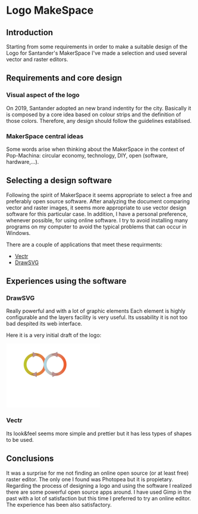 # Logo MakeSpace
## Introduction
Starting from some requirements in order to make a suitable design of the Logo for Santander's MakerSpace I've made a selection and used several vector and raster editors.

## Requirements and core design
### Visual aspect of the logo
On 2019, Santander adopted an new brand indentity for the city. Basically it is composed by a core idea based on colour strips and the definition of those colors. Therefore, any design should follow the guidelines establised.

### MakerSpace central ideas
Some words arise when thinking about the MakerSpace in the context of Pop-Machina: circular economy, technology, DIY, open (software, hardware,...). 

## Selecting a design software
Following the spirit of MakerSpace it seems appropriate to select a free and preferably open source software.  After analyzing the document comparing vector and raster images, it seems more appropriate to use vector design software for this particular case. 
In addition, I have a personal preference, whenever possible, for using online software. I try to avoid installing many programs on my computer to avoid the typical problems that can occur in Windows.

There are a couple of applications that meet these requirments: 
- <a href="http://vectr.com/"> Vectr </a>
- <a href="http://www.drawsvg.org"> DrawSVG </a> 

## Experiences using the software
### DrawSVG
Really powerful and with a lot of graphic elements Each element is highly configurable and the layers facility is very useful. Its ussability it is not too bad despited its web interface.

Here it is a very initial draft of the logo:

<img src="images/LogoMakerSpaceSDR.svg" alt="Logo Santander MakerSpace"
	width=50% height=50%
	title="Logo Santander MakerSpace" />

### Vectr
Its look&feel seems more simple and prettier but it has less types of shapes to be used.

## Conclusions
It was a surprise for me not finding an online open source (or at least free) raster editor. The only one I found was Photopea but it is propietary. Regarding the process of designing a logo and using the software I realized there are some powerful open source apps around. I have used Gimp in the past with a lot of satisfaction but this time I preferred to try an online editor. The experience has been also satisfactory.
